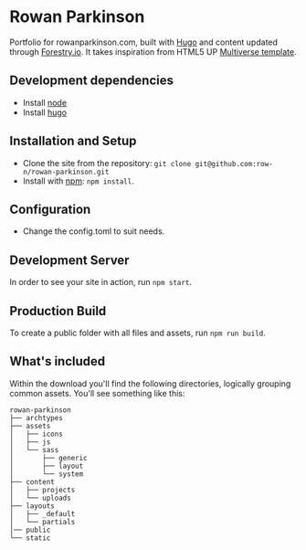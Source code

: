 # Rowan Parkinson

Portfolio for rowanparkinson.com, built with [Hugo](https://gohugo.io) and content updated through [Forestry.io](https://forestry.io). It takes inspiration from HTML5 UP [Multiverse template](https://html5up.net/multiverse).

## Development dependencies

* Install [node](https://nodejs.org/en/)
* Install [hugo](http://gohugo.io/overview/installing)

## Installation and Setup

* Clone the site from the repository: `git clone git@github.com:row-n/rowan-parkinson.git`
* Install with [npm](https://www.npmjs.com): `npm install`.

## Configuration

* Change the config.toml to suit needs.

## Development Server

In order to see your site in action, run `npm start`.

## Production Build

To create a public folder with all files and assets, run `npm run build`.

## What's included

Within the download you'll find the following directories, logically grouping common assets. You'll see something like this:

```
rowan-parkinson
├── archtypes
├── assets
│   ├── icons
│   ├── js
│   └── sass
│       ├── generic
│       ├── layout
│       └── system
├── content
│   ├── projects
│   └── uploads
├── layouts
│   ├── _default
│   └── partials
│── public
└── static
```
